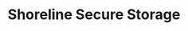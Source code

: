 ---
title: "Shoreline Secure Storage"
url: /shoreline/shoreline-secure-storage/
shop: storage rental
---
